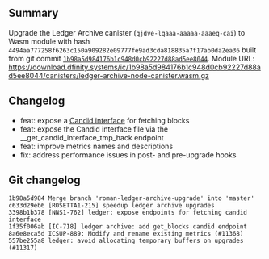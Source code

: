 ## Summary

Upgrade the Ledger Archive canister (`qjdve-lqaaa-aaaaa-aaaeq-cai`) to Wasm module with hash `4494aa777258f6263c150a909282e09777fe9ad3cda818835a7f17ab0da2ea36` built from git commit [`1b98a5d984176b1c948d0cb92227d88ad5ee8044`](https://github.com/dfinity/ic/commit/1b98a5d984176b1c948d0cb92227d88ad5ee8044).
Module URL: https://download.dfinity.systems/ic/1b98a5d984176b1c948d0cb92227d88ad5ee8044/canisters/ledger-archive-node-canister.wasm.gz

## Changelog

* feat: expose a [Candid interface](https://github.com/dfinity/ic/blob/3c486fe81f8c981f29db6910845db94115274d90/rs/rosetta-api/ledger_canister/ledger_archive.did) for fetching blocks
* feat: expose the Candid interface file via the __get_candid_interface_tmp_hack endpoint
* feat: improve metrics names and descriptions
* fix: address performance issues in post- and pre-upgrade hooks

## Git changelog

```
1b98a5d984 Merge branch 'roman-ledger-archive-upgrade' into 'master'
c633d29eb6 [ROSETTA1-215] speedup ledger archive upgrades
3398b1b378 [NNS1-762] ledger: expose endpoints for fetching candid interface
1f35f006ab [IC-718] ledger archive: add get_blocks candid endpoint
8a6e8eca5d ICSUP-889: Modify and rename existing metrics (#11368)
557be255a8 ledger: avoid allocating temporary buffers on upgrades (#11317)
```